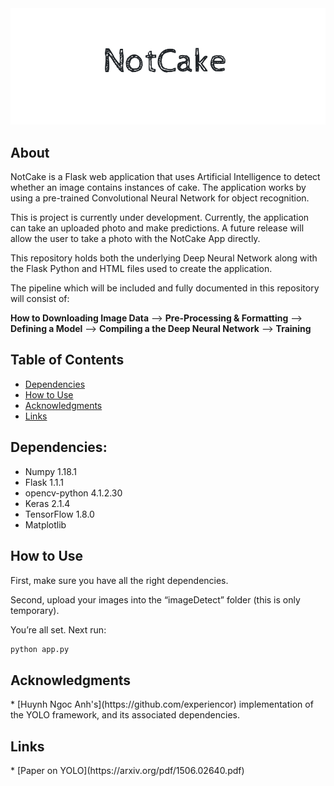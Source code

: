 
<img class="center" src="./imgs/small.png">

<!-- <h1>NotCake</h1> -->

<h2><a name="about">About</a></h2>  
NotCake is a Flask web application that uses Artificial Intelligence to detect whether an image contains instances of cake. The application works by using a pre-trained Convolutional Neural Network for object recognition. 

This is project is currently under development. Currently, the application can take an uploaded photo and make predictions. A future release will allow the user to take a photo with the NotCake App directly.  

This repository holds both the underlying Deep Neural Network along with the Flask Python and HTML files used to create the application.    


The pipeline which will be included and fully documented in this repository will consist of:  


<b>How to Downloading Image Data</b> --> <b>Pre-Processing & Formatting</b> --> <b>Defining a Model</b> --> <b>Compiling a the Deep Neural Network</b> --> <b>Training</b>  



<h2>Table of Contents</h2>  

* [Dependencies](#dependencies)  
* [How to Use](#how)  
* [Acknowledgments](*acknowledgments)
* [Links](#links)   



<h2><a name="dependencies">Dependencies:</a></h2>  

  
<!-- All scripts are written in Python3. The following libraries (and their version) were also used:   -->

* Numpy                1.18.1   
* Flask                1.1.1 
* opencv-python        4.1.2.30
* Keras                2.1.4  
* TensorFlow 1.8.0  
* Matplotlib  

<h2><a name="how">How to Use</a></h2>  

First, make sure you have all the right dependencies. 

Second, upload your images into the “imageDetect” folder (this is only temporary). 

You’re all set. Next run:

```python
python app.py
```


<h2><a name="acknowledgments">Acknowledgments</a></h2> 
* [Huynh Ngoc Anh's](https://github.com/experiencor) implementation of the YOLO framework, and its associated dependencies.  


<h2><a name="links">Links</a></h2>  
* [Paper on YOLO](https://arxiv.org/pdf/1506.02640.pdf)


